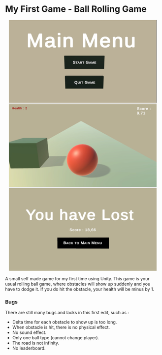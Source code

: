# My First Game - Ball Rolling Game

<p float="left" align="center">
  <img src="Menu.jpeg" width="480">
  <img src="Game.jpeg" width="480">
  <img src="Lose.jpeg" width="480">
</p>

A small self made game for my first time using Unity. This game is your usual rolling ball game, where obstacles will show up suddenly and you have to dodge it.
If you do hit the obstacle, your health will be minus by 1.

### Bugs

There are still many bugs and lacks in this first edit, such as :
* Delta time for each obstacle to show up is too long.
* When obstacle is hit, there is no physical effect.
* No sound effect.
* Only one ball type (cannot change player).
* The road is not infinity.
* No leaderboard.
